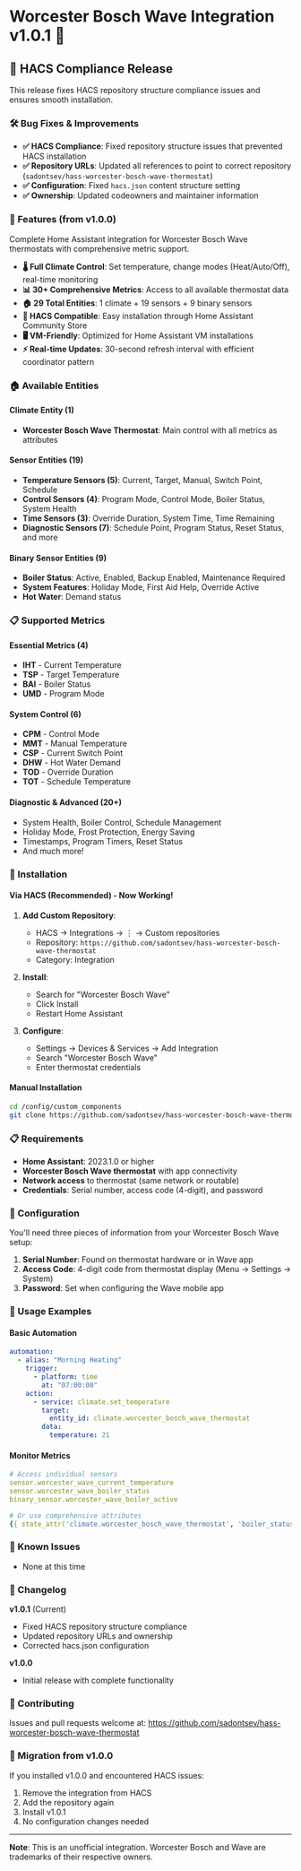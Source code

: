 # Worcester Bosch Wave Integration v1.0.1 🎉

## 🔧 HACS Compliance Release

This release fixes HACS repository structure compliance issues and ensures smooth installation.

### 🛠️ Bug Fixes & Improvements

- **✅ HACS Compliance**: Fixed repository structure issues that prevented HACS installation
- **✅ Repository URLs**: Updated all references to point to correct repository (`sadontsev/hass-worcester-bosch-wave-thermostat`)
- **✅ Configuration**: Fixed `hacs.json` content structure setting
- **✅ Ownership**: Updated codeowners and maintainer information

### 🌟 Features (from v1.0.0)

Complete Home Assistant integration for Worcester Bosch Wave thermostats with comprehensive metric support.

- **🌡️ Full Climate Control**: Set temperature, change modes (Heat/Auto/Off), real-time monitoring
- **📊 30+ Comprehensive Metrics**: Access to all available thermostat data
- **🏠 29 Total Entities**: 1 climate + 19 sensors + 9 binary sensors
- **🔧 HACS Compatible**: Easy installation through Home Assistant Community Store
- **🖥️ VM-Friendly**: Optimized for Home Assistant VM installations
- **⚡ Real-time Updates**: 30-second refresh interval with efficient coordinator pattern

### 🏠 Available Entities

#### Climate Entity (1)
- **Worcester Bosch Wave Thermostat**: Main control with all metrics as attributes

#### Sensor Entities (19)
- **Temperature Sensors (5)**: Current, Target, Manual, Switch Point, Schedule
- **Control Sensors (4)**: Program Mode, Control Mode, Boiler Status, System Health
- **Time Sensors (3)**: Override Duration, System Time, Time Remaining
- **Diagnostic Sensors (7)**: Schedule Point, Program Status, Reset Status, and more

#### Binary Sensor Entities (9)
- **Boiler Status**: Active, Enabled, Backup Enabled, Maintenance Required
- **System Features**: Holiday Mode, First Aid Help, Override Active
- **Hot Water**: Demand status

### 📋 Supported Metrics

#### Essential Metrics (4)
- **IHT** - Current Temperature
- **TSP** - Target Temperature  
- **BAI** - Boiler Status
- **UMD** - Program Mode

#### System Control (6)
- **CPM** - Control Mode
- **MMT** - Manual Temperature
- **CSP** - Current Switch Point
- **DHW** - Hot Water Demand
- **TOD** - Override Duration
- **TOT** - Schedule Temperature

#### Diagnostic & Advanced (20+)
- System Health, Boiler Control, Schedule Management
- Holiday Mode, Frost Protection, Energy Saving
- Timestamps, Program Timers, Reset Status
- And much more!

### 🚀 Installation

#### Via HACS (Recommended) - Now Working!
1. **Add Custom Repository**:
   - HACS → Integrations → ⋮ → Custom repositories
   - Repository: `https://github.com/sadontsev/hass-worcester-bosch-wave-thermostat`
   - Category: Integration

2. **Install**:
   - Search for "Worcester Bosch Wave"
   - Click Install
   - Restart Home Assistant

3. **Configure**:
   - Settings → Devices & Services → Add Integration
   - Search "Worcester Bosch Wave"
   - Enter thermostat credentials

#### Manual Installation
```bash
cd /config/custom_components
git clone https://github.com/sadontsev/hass-worcester-bosch-wave-thermostat.git worcester_bosch_wave
```

### 📋 Requirements

- **Home Assistant**: 2023.1.0 or higher
- **Worcester Bosch Wave thermostat** with app connectivity
- **Network access** to thermostat (same network or routable)
- **Credentials**: Serial number, access code (4-digit), and password

### 🔧 Configuration

You'll need three pieces of information from your Worcester Bosch Wave setup:

1. **Serial Number**: Found on thermostat hardware or in Wave app
2. **Access Code**: 4-digit code from thermostat display (Menu → Settings → System)
3. **Password**: Set when configuring the Wave mobile app

### 🎯 Usage Examples

#### Basic Automation
```yaml
automation:
  - alias: "Morning Heating"
    trigger:
      - platform: time
        at: "07:00:00"
    action:
      - service: climate.set_temperature
        target:
          entity_id: climate.worcester_bosch_wave_thermostat
        data:
          temperature: 21
```

#### Monitor Metrics
```yaml
# Access individual sensors
sensor.worcester_wave_current_temperature
sensor.worcester_wave_boiler_status
binary_sensor.worcester_wave_boiler_active

# Or use comprehensive attributes
{{ state_attr('climate.worcester_bosch_wave_thermostat', 'boiler_status') }}
```

### 🐛 Known Issues

- None at this time

### 🔄 Changelog

**v1.0.1** (Current)
- Fixed HACS repository structure compliance
- Updated repository URLs and ownership
- Corrected hacs.json configuration

**v1.0.0** 
- Initial release with complete functionality

### 🤝 Contributing

Issues and pull requests welcome at: https://github.com/sadontsev/hass-worcester-bosch-wave-thermostat

### 📝 Migration from v1.0.0

If you installed v1.0.0 and encountered HACS issues:
1. Remove the integration from HACS
2. Add the repository again
3. Install v1.0.1
4. No configuration changes needed

---

**Note**: This is an unofficial integration. Worcester Bosch and Wave are trademarks of their respective owners.